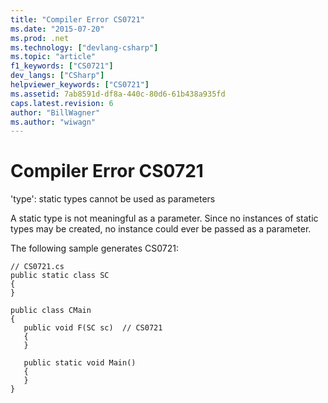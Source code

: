```yaml
---
title: "Compiler Error CS0721"
ms.date: "2015-07-20"
ms.prod: .net
ms.technology: ["devlang-csharp"]
ms.topic: "article"
f1_keywords: ["CS0721"]
dev_langs: ["CSharp"]
helpviewer_keywords: ["CS0721"]
ms.assetid: 7ab8591d-df8a-440c-80d6-61b438a935fd
caps.latest.revision: 6
author: "BillWagner"
ms.author: "wiwagn"
---
```

# Compiler Error CS0721
'type': static types cannot be used as parameters  
  
 A static type is not meaningful as a parameter. Since no instances of static types may be created, no instance could ever be passed as a parameter.  
  
 The following sample generates CS0721:  
  
```  
// CS0721.cs  
public static class SC  
{  
}  
  
public class CMain  
{  
   public void F(SC sc)  // CS0721  
   {  
   }  
  
   public static void Main()  
   {  
   }  
}  
```
